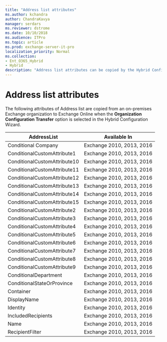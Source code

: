 ```yaml
---
title: "Address list attributes"
ms.author: kchandra
author: ChandraKavya
manager: serdars
ms.reviewer: dstrome
ms.date: 10/10/2018
ms.audience: ITPro
ms.topic: article
ms.prod: exchange-server-it-pro
localization_priority: Normal
ms.collection:
- Ent_O365_Hybrid
- Hybrid
description: "Address list attributes can be copied by the Hybrid Configuration Wizard from your on-premises organization to Exchange Online to help simplify your hybrid deployment"
---
```


# Address list attributes

The following attributes of Address list are copied from an on-premises Exchange organization to Exchange Online when the **Organization Configuration Transfer** option is selected in the Hybrid Configuration Wizard.

| **AddressList**              | **Available In**          |
|------------------------------|---------------------------|
| Conditional Company          | Exchange 2010, 2013, 2016 |
| ConditionalCustomAttribute1  | Exchange 2010, 2013, 2016 |
| ConditionalCustomAttribute10 | Exchange 2010, 2013, 2016 |
| ConditionalCustomAttribute11 | Exchange 2010, 2013, 2016 |
| ConditionalCustomAttribute12 | Exchange 2010, 2013, 2016 |
| ConditionalCustomAttribute13 | Exchange 2010, 2013, 2016 |
| ConditionalCustomAttribute14 | Exchange 2010, 2013, 2016 |
| ConditionalCustomAttribute15 | Exchange 2010, 2013, 2016 |
| ConditionalCustomAttribute2  | Exchange 2010, 2013, 2016 |
| ConditionalCustomAttribute3  | Exchange 2010, 2013, 2016 |
| ConditionalCustomAttribute4  | Exchange 2010, 2013, 2016 |
| ConditionalCustomAttribute5  | Exchange 2010, 2013, 2016 |
| ConditionalCustomAttribute6  | Exchange 2010, 2013, 2016 |
| ConditionalCustomAttribute7  | Exchange 2010, 2013, 2016 |
| ConditionalCustomAttribute8  | Exchange 2010, 2013, 2016 |
| ConditionalCustomAttribute9  | Exchange 2010, 2013, 2016 |
| ConditionalDepartment        | Exchange 2010, 2013, 2016 |
| ConditionalStateOrProvince   | Exchange 2010, 2013, 2016 |
| Container                    | Exchange 2010, 2013, 2016 |
| DisplayName                  | Exchange 2010, 2013, 2016 |
| Identity                     | Exchange 2010, 2013, 2016 |
| IncludedRecipients           | Exchange 2010, 2013, 2016 |
| Name                         | Exchange 2010, 2013, 2016 |
| RecipientFilter              | Exchange 2010, 2013, 2016 |
